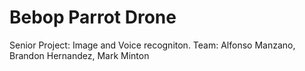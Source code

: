 # Bebop Parrot Drone 
Senior Project: Image and Voice recogniton.
Team: Alfonso Manzano, Brandon Hernandez, Mark Minton
